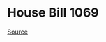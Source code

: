 # House Bill 1069

[Source](http://lawfilesext.leg.wa.gov/biennium/2023-24/Pdf/Bills/House%20Bills/1069.pdf)